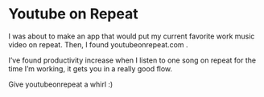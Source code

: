# Youtube on Repeat


I was about to make an app that would put my current favorite work music video
on repeat. Then, I found youtubeonrepeat.com .

I’ve found productivity increase when I listen to one song on repeat for the
time I’m working, it gets you in a really good flow.

Give youtubeonrepeat a whirl :)

